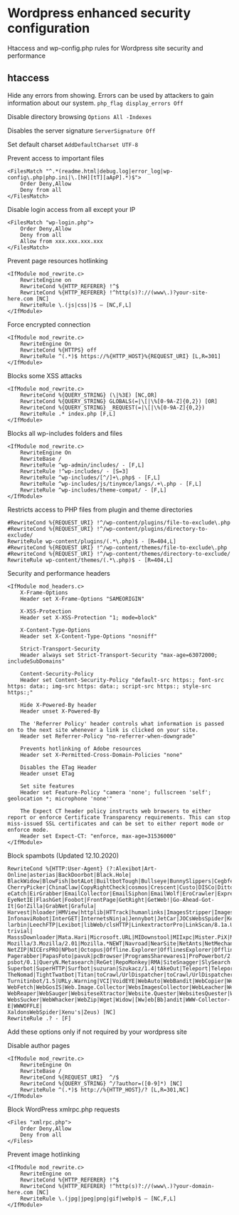 # Wordpress enhanced security configuration

Htaccess and wp-config.php rules for Wordpress site security and performance

## htaccess

Hide any errors from showing. Errors can be used by attackers to gain information about our system.
`php_flag display_errors Off`

Disable directory browsing
`Options All -Indexes`

Disables the server signature
`ServerSignature Off`

Set default charset
`AddDefaultCharset UTF-8`

Prevent access to important files
```
<FilesMatch "^.*(readme.html|debug.log|error_log|wp-config\.php|php.ini|\.[hH][tT][aApP].*)$">
    Order Deny,Allow
    Deny from all
</FilesMatch>
```

Disable login access from all except your IP
```
<FilesMatch "wp-login.php">
    Order Deny,Allow
    Deny from all
    Allow from xxx.xxx.xxx.xxx
</FilesMatch>
```

Prevent page resources hotlinking
```
<IfModule mod_rewrite.c>
    RewriteEngine on
    RewriteCond %{HTTP_REFERER} !^$
    RewriteCond %{HTTP_REFERER} !^http(s)?://(www\.)?your-site-here.com [NC]
    RewriteRule \.(js|css|)$ – [NC,F,L]
</IfModule>
```

Force encrypted connection
```
<IfModule mod_rewrite.c>
    RewriteEngine On
    RewriteCond %{HTTPS} off
    RewriteRule ^(.*)$ https://%{HTTP_HOST}%{REQUEST_URI} [L,R=301]
</IfModule>
```




Blocks some XSS attacks
```
<IfModule mod_rewrite.c>
    RewriteCond %{QUERY_STRING} (\|%3E) [NC,OR]
    RewriteCond %{QUERY_STRING} GLOBALS(=|\[|\%[0-9A-Z]{0,2}) [OR]
    RewriteCond %{QUERY_STRING} _REQUEST(=|\[|\%[0-9A-Z]{0,2})
    RewriteRule .* index.php [F,L]
</IfModule>
```

Blocks all wp-includes folders and files
```
<IfModule mod_rewrite.c>
    RewriteEngine On
    RewriteBase /
    RewriteRule ^wp-admin/includes/ - [F,L]
    RewriteRule !^wp-includes/ - [S=3]
    RewriteRule ^wp-includes/[^/]+\.php$ - [F,L]
    RewriteRule ^wp-includes/js/tinymce/langs/.+\.php - [F,L]
    RewriteRule ^wp-includes/theme-compat/ - [F,L]
</IfModule>
```

Restricts access to PHP files from plugin and theme directories
```
#RewriteCond %{REQUEST_URI} !^/wp-content/plugins/file-to-exclude\.php
#RewriteCond %{REQUEST_URI} !^/wp-content/plugins/directory-to-exclude/
RewriteRule wp-content/plugins/(.*\.php)$ - [R=404,L]
#RewriteCond %{REQUEST_URI} !^/wp-content/themes/file-to-exclude\.php
#RewriteCond %{REQUEST_URI} !^/wp-content/themes/directory-to-exclude/
RewriteRule wp-content/themes/(.*\.php)$ - [R=404,L]
```

Security and performance headers
```
<IfModule mod_headers.c>
    X-Frame-Options
	Header set X-Frame-Options "SAMEORIGIN"

    X-XSS-Protection
    Header set X-XSS-Protection "1; mode=block"

    X-Content-Type-Options
	Header set X-Content-Type-Options "nosniff"

    Strict-Transport-Security
	Header always set Strict-Transport-Security "max-age=63072000; includeSubDomains"

    Content-Security-Policy
	Header set Content-Security-Policy "default-src https:; font-src https: data:; img-src https: data:; script-src https:; style-src https:;"

    Hide X-Powered-By header
    Header unset X-Powered-By

    The 'Referrer Policy' header controls what information is passed on to the next site whenever a link is clicked on your site.
    Header set Referrer-Policy "no-referrer-when-downgrade"

    Prevents hotlinking of Adobe resources
    Header set X-Permitted-Cross-Domain-Policies "none"

    Disables the ETag Header
    Header unset ETag

    Set site features
    Header set Feature-Policy "camera 'none'; fullscreen 'self'; geolocation *; microphone 'none'"

    The Expect CT header policy instructs web browsers to either report or enforce Certificate Transparency requirements. This can stop miss-issued SSL certificates and can be set to either report mode or enforce mode.
    Header set Expect-CT: "enforce, max-age=31536000"
</IfModule>
```

Block spambots (Updated 12.10.2020)
```
RewriteCond %{HTTP:User-Agent} (?:Alexibot|Art-Online|asterias|BackDoorbot|Black.Hole|
BlackWidow|BlowFish|botALot|BuiltbotTough|Bullseye|BunnySlippers|Cegbfeieh|Cheesebot|
CherryPicker|ChinaClaw|CopyRightCheck|cosmos|Crescent|Custo|DISCo|DittoSpyder|DownloadsDemon|
eCatch|EirGrabber|EmailCollector|EmailSiphon|EmailWolf|EroCrawler|ExpresssWebPictures|ExtractorPro|
EyeNetIE|FlashGet|Foobot|FrontPage|GetRight|GetWeb!|Go-Ahead-Got-It|Go!Zilla|GrabNet|Grafula|
Harvest|hloader|HMView|httplib|HTTrack|humanlinks|ImagesStripper|ImagesSucker|IndysLibrary|
InfonaviRobot|InterGET|InternetsNinja|Jennybot|JetCar|JOCsWebsSpider|Kenjin.Spider|Keyword.Density|
larbin|LeechFTP|Lexibot|libWeb/clsHTTP|LinkextractorPro|LinkScan/8.1a.Unix|LinkWalker|lwp-trivial|
MasssDownloader|Mata.Hari|Microsoft.URL|MIDownstool|MIIxpc|Mister.PiX|MistersPiX|moget|
Mozilla/3.Mozilla/2.01|Mozilla.*NEWT|Navroad|NearSite|NetAnts|NetMechanic|NetSpider|NetsVampire|
NetZIP|NICErsPRO|NPbot|Octopus|Offline.Explorer|OfflinesExplorer|OfflinesNavigator|Openfind|
Pagerabber|PapasFoto|pavuk|pcBrowser|ProgramsSharewares1|ProPowerbot/2.14|ProWebWalker|ProWebWalker|
psbot/0.1|QueryN.Metasearch|ReGet|RepoMonkey|RMA|SiteSnagger|SlySearch|SmartDownload|Spankbot|spanner|
Superbot|SuperHTTP|Surfbot|suzuran|Szukacz/1.4|tAkeOut|Teleport|TeleportsPro|Telesoft|The.Intraformant|
TheNomad|TightTwatbot|Titan|toCrawl/UrlDispatcher|toCrawl/UrlDispatcher|True_Robot|turingos|
Turnitinbot/1.5|URLy.Warning|VCI|VoidEYE|WebAuto|WebBandit|WebCopier|WebEMailExtrac.*|WebEnhancer|
WebFetch|WebGosIS|Web.Image.Collector|WebsImagesCollector|WebLeacher|WebmasterWorldForumbot|
WebReaper|WebSauger|WebsiteseXtractor|Website.Quester|WebsitesQuester|Webster.Pro|WebStripper|
WebsSucker|WebWhacker|WebZip|Wget|Widow|[Ww]eb[Bb]andit|WWW-Collector-E|WWWOFFLE|
XaldonsWebSpider|Xenu's|Zeus) [NC]
RewriteRule .? - [F]
```

Add these options only if not required by your wordpress site

Disable author pages
```
<IfModule mod_rewrite.c>
    RewriteEngine On
    RewriteBase /
    RewriteCond %{REQUEST_URI}  ^/$
    RewriteCond %{QUERY_STRING} ^/?author=([0-9]*) [NC]
    RewriteRule ^(.*)$ http://%{HTTP_HOST}/? [L,R=301,NC]
</IfModule>
```

Block WordPress xmlrpc.php requests
```
<Files "xmlrpc.php">
    Order Deny,Allow
    Deny from all
</Files>
```

Prevent image hotlinking
```
<IfModule mod_rewrite.c>
    RewriteEngine on
    RewriteCond %{HTTP_REFERER} !^$
    RewriteCond %{HTTP_REFERER} !^http(s)?://(www\.)?your-domain-here.com [NC]
    RewriteRule \.(jpg|jpeg|png|gif|webp)$ – [NC,F,L]
</IfModule>
```
